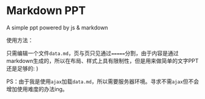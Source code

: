 Markdown PPT
===========

A simple ppt powered by js &amp; markdown 

使用方法：

只需编辑一个文件`data.md`，页与页只见通过`=====`分割，由于内容是通过markdown生成的，所以在布局、样式上具有限制性，但是用来做简单的文字PPT还是足够的: )

PS：由于我是使用`ajax`加载`data.md`，所以需要服务器环境。寻求不需`ajax`但不会增加使用难度的办法ing。
